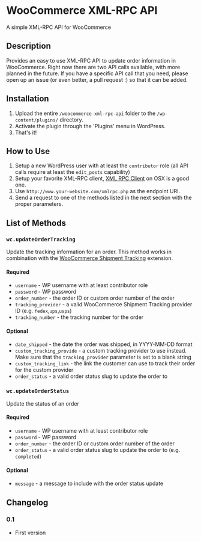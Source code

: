 # WooCommerce XML-RPC API

A simple XML-RPC API for WooCommerce

## Description


Provides an easy to use XML-RPC API to update order information in WooCommerce. Right now there are two API calls available,
with more planned in the future. If you have a specific API call that you need, please open up an issue (or even better,
a pull request :) so that it can be added.

## Installation

1. Upload the entire `/woocommerce-xml-rpc-api` folder to the `/wp-content/plugins/` directory.
2. Activate the plugin through the 'Plugins' menu in WordPress.
3. That's it!

## How to Use

1. Setup a new WordPress user with at least the `contributor` role (all API calls require at least the `edit_posts` capability)
2. Setup your favorite XML-RPC client, [XML RPC Client](https://itunes.apple.com/us/app/xml-rpc-client/id424424203?mt=12) on OSX is a good one.
3. Use `http://www.your-website.com/xmlrpc.php` as the endpoint URI.
4. Send a request to one of the methods listed in the next section with the proper parameters.

##  List of Methods

### `wc.updateOrderTracking`
Update the tracking information for an order. This method works in combination with the [WooCommerce Shipment Tracking](http://www.woothemes.com/products/shipment-tracking/) extension.

#### Required
* `username` - WP username with at least contributor role
* `password` - WP password
* `order_number` - the order ID or custom order number of the order
* `tracking_provider` - a valid WooCommerce Shipment Tracking provider ID (e.g. `fedex`,`ups`,`usps`)
* `tracking_number` - the tracking number for the order

#### Optional
* `date_shipped` - the date the order was shipped, in YYYY-MM-DD format
* `custom_tracking_provide` - a custom tracking provider to use instead. Make sure that the `tracking_provider` parameter is set to a blank string
* `custom_tracking_link` - the link the customer can use to track their order for the custom provider
* `order_status` - a valid order status slug to update the order to

### `wc.updateOrderStatus`
Update the status of an order

#### Required
* `username` - WP username with at least contributor role
* `password` - WP password
* `order_number` - the order ID or custom order number of the order
* `order_status` - a valid order status slug to update the order to (e.g. `completed`)

#### Optional
* `message` - a message to include with the order status update


## Changelog

### 0.1
 * First version
